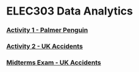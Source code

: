 # ELEC303 Data Analytics 

### [Activity 1 - Palmer Penguin](https://github.com/Gerald0225/ELEC03_ACTIVITIES/blob/main/ELEC03-3C/PRIO/activity1.ipynb) 
### [Activity 2 - UK Accidents](https://github.com/Gerald0225/ELEC03_ACTIVITIES/blob/main/ELEC03-3C/PRIO/activity2.ipynb) 
### [Midterms Exam - UK Accidents](https://github.com/Gerald0225/ELEC03_ACTIVITIES/blob/main/ELEC03-3C/PRIO/midterms_exam.ipynb) 



